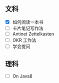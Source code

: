 ## 文科

- [x] 如何阅读一本书
- [ ] 卡片笔记写作法
- [ ] Antinet Zettelkasten
- [ ] OKR 工作法
- [ ] 学会提问

## 理科

- [ ] On Java8

